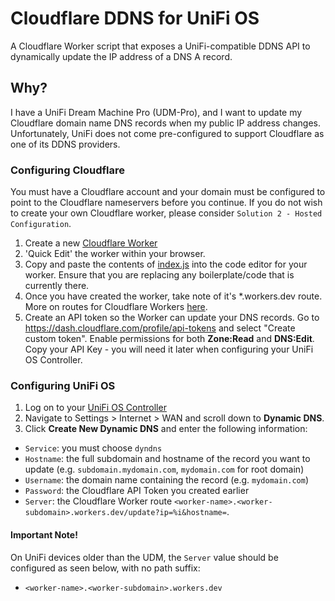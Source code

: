 # Cloudflare DDNS for UniFi OS

A Cloudflare Worker script that exposes a UniFi-compatible DDNS API to dynamically update the IP address of a DNS A record.

## Why?

I have a UniFi Dream Machine Pro (UDM-Pro), and I want to update my Cloudflare domain name DNS records when my public IP address changes. Unfortunately, UniFi does not come pre-configured to support Cloudflare as one of its DDNS providers.

### Configuring Cloudflare
You must have a Cloudflare account and your domain must be configured to point to the Cloudflare nameservers before you continue. If you do not wish to create your own Cloudflare worker, please consider `Solution 2 - Hosted Configuration`.

1. Create a new [Cloudflare Worker](https://workers.cloudflare.com)
2. 'Quick Edit' the worker within your browser.
3. Copy and paste the contents of [index.js](https://github.com/willswire/unifi-cloudflare-ddns/blob/main/index.js) into the code editor for your worker. Ensure that you are replacing any boilerplate/code that is currently there. 
4. Once you have created the worker, take note of it's \*.workers.dev route. More on routes for Cloudflare Workers [here](https://developers.cloudflare.com/workers/platform/routes#routes-with-workersdev).
5. Create an API token so the Worker can update your DNS records. Go to https://dash.cloudflare.com/profile/api-tokens and select "Create custom token". Enable permissions for both **Zone:Read** and **DNS:Edit**. Copy your API Key - you will need it later when configuring your UniFi OS Controller.

### Configuring UniFi OS
1. Log on to your [UniFi OS Controller](https://unifi.ui.com/)
2. Navigate to Settings > Internet > WAN and scroll down to **Dynamic DNS**. 
3. Click **Create New Dynamic DNS** and enter the following information:
- `Service`: you must choose `dyndns`
- `Hostname`: the full subdomain and hostname of the record you want to update (e.g. `subdomain.mydomain.com`, `mydomain.com` for root domain)
- `Username`: the domain name containing the record (e.g. `mydomain.com`)
- `Password`: the Cloudflare API Token you created earlier
- `Server`: the Cloudflare Worker route `<worker-name>.<worker-subdomain>.workers.dev/update?ip=%i&hostname=`. 

#### Important Note!
On UniFi devices older than the UDM, the `Server` value should be configured as seen below, with no path suffix: 
- `<worker-name>.<worker-subdomain>.workers.dev`
